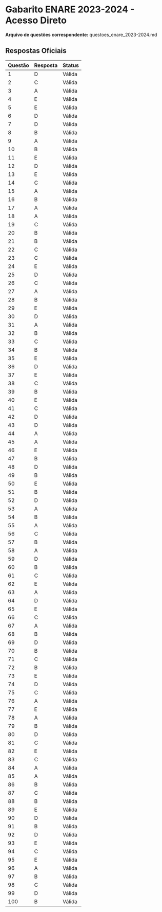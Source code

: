 # Gabarito ENARE 2023-2024 - Acesso Direto

**Arquivo de questões correspondente:** questoes_enare_2023-2024.md

## Respostas Oficiais

| Questão | Resposta | Status |
|---------|----------|--------|
| 1 | D | Válida |
| 2 | C | Válida |
| 3 | A | Válida |
| 4 | E | Válida |
| 5 | E | Válida |
| 6 | D | Válida |
| 7 | D | Válida |
| 8 | B | Válida |
| 9 | A | Válida |
| 10 | B | Válida |
| 11 | E | Válida |
| 12 | D | Válida |
| 13 | E | Válida |
| 14 | C | Válida |
| 15 | A | Válida |
| 16 | B | Válida |
| 17 | A | Válida |
| 18 | A | Válida |
| 19 | C | Válida |
| 20 | B | Válida |
| 21 | B | Válida |
| 22 | C | Válida |
| 23 | C | Válida |
| 24 | E | Válida |
| 25 | D | Válida |
| 26 | C | Válida |
| 27 | A | Válida |
| 28 | B | Válida |
| 29 | E | Válida |
| 30 | D | Válida |
| 31 | A | Válida |
| 32 | B | Válida |
| 33 | C | Válida |
| 34 | B | Válida |
| 35 | E | Válida |
| 36 | D | Válida |
| 37 | E | Válida |
| 38 | C | Válida |
| 39 | B | Válida |
| 40 | E | Válida |
| 41 | C | Válida |
| 42 | D | Válida |
| 43 | D | Válida |
| 44 | A | Válida |
| 45 | A | Válida |
| 46 | E | Válida |
| 47 | B | Válida |
| 48 | D | Válida |
| 49 | B | Válida |
| 50 | E | Válida |
| 51 | B | Válida |
| 52 | D | Válida |
| 53 | A | Válida |
| 54 | B | Válida |
| 55 | A | Válida |
| 56 | C | Válida |
| 57 | B | Válida |
| 58 | A | Válida |
| 59 | D | Válida |
| 60 | B | Válida |
| 61 | C | Válida |
| 62 | E | Válida |
| 63 | A | Válida |
| 64 | D | Válida |
| 65 | E | Válida |
| 66 | C | Válida |
| 67 | A | Válida |
| 68 | B | Válida |
| 69 | D | Válida |
| 70 | B | Válida |
| 71 | C | Válida |
| 72 | B | Válida |
| 73 | E | Válida |
| 74 | D | Válida |
| 75 | C | Válida |
| 76 | A | Válida |
| 77 | E | Válida |
| 78 | A | Válida |
| 79 | B | Válida |
| 80 | D | Válida |
| 81 | C | Válida |
| 82 | E | Válida |
| 83 | C | Válida |
| 84 | A | Válida |
| 85 | A | Válida |
| 86 | B | Válida |
| 87 | C | Válida |
| 88 | B | Válida |
| 89 | E | Válida |
| 90 | D | Válida |
| 91 | B | Válida |
| 92 | D | Válida |
| 93 | E | Válida |
| 94 | C | Válida |
| 95 | E | Válida |
| 96 | A | Válida |
| 97 | B | Válida |
| 98 | C | Válida |
| 99 | D | Válida |
| 100 | B | Válida |
